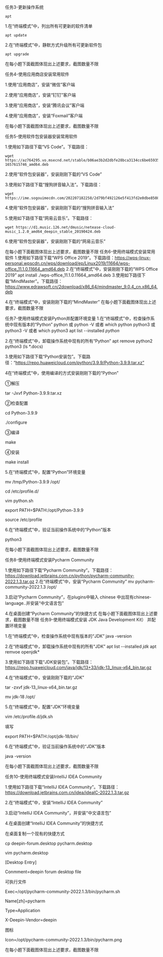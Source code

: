 任务3-更新操作系统

`apt`

1.在“终端模式”中，列出所有可更新的软件清单

```
apt update
```

2.在“终端模式”中，静默方式升级所有可更新软件包
```
apt upgrade
```

在每小题下面截图体现出上述要求，截图数量不限

任务4-使用应用商店安装常用软件

1.使用“应用商店”，安装“微信”客户端

2.使用“应用商店”，安装“钉钉”客户端

3.使用“应用商店”，安装“腾讯会议”客户端

4.使用“应用商店”，安装“Foxmail”客户端

在每小题下面截图体现出上述要求，截图数量不限

任务5-使用软件包安装器安装常用软件

1.使用如下路径下载“VS Code”。下载路径：
```
wget https://az764295.vo.msecnd.net/stable/b06ae3b2d2dbfe28bca3134cc6be65935cdfea6a/code_1.69.1-1657615746_amd64.deb
```

2.使用“软件包安装器”，安装刚刚下载的“VS Code”

3.使用如下路径下载“搜狗拼音输入法”。下载路径：
```
wget https://ime.sogouimecdn.com/202207182258/2d79bf492126e5f413fd2e0dbe8508f5/dl/gzindex/1656597217/sogoupinyin_4.0.1.2800_x86_64.deb
```
4.使用“软件包安装器”，安装刚刚下载的“搜狗拼音输入法”

5.使用如下路径下载“网易云音乐”。下载路径：
```
wget https://d1.music.126.net/dmusic/netease-cloud-music_1.2.0_amd64_deepin_stable_20190424.deb
```

6.使用“软件包安装器”，安装刚刚下载的“网易云音乐”

在每小题下面截图体现出上述要求，截图数量不限
任务6-使用终端模式安装常用软件
1.使用如下路径下载“WPS Office 2019”。下载路径：https://wps-linux-personal.wpscdn.cn/wps/download/ep/Linux2019/11664/wps-office_11.1.0.11664_amd64.deb
2.在“终端模式”中，安装刚刚下载的“WPS Office 2019”
apt install ./wps-office_11.1.0.11664_amd64.deb
3.使用如下路径下载“MindMaster”。下载路径：https://www.edrawsoft.cn/2download/x86_64/mindmaster_9.0.4_cn.x86_64.deb

4.在“终端模式”中，安装刚刚下载的“MindMaster”
在每小题下面截图体现出上述要求，截图数量不限

任务7-使用终端模式安装Python并配置环境变量
1.在“终端模式”中，检查操作系统中现有版本的“Python” 
python 或 python -V 或者 which python
python3 或 python3 -V 或者 which python3
apt list --installed *python*

2.在“终端模式”中，卸载操作系统中现有的所有“Python”
apt remove python2 python3
(ls *.docs)

3.使用如下路径下载“Python安装包”。下载路径：“https://repo.huaweicloud.com/python/3.9.9/Python-3.9.9.tar.xz” 

4在“终端模式”中，使用编译的方式安装刚刚下载的“Python” 

①解压

tar -Jxvf Python-3.9.9.tar.xz

②检查配置

cd Python-3.9.9

./configure

③编译

make

④安装

make install

5.在“终端模式”中，配置“Python”环境变量

mv /tmp/Python-3.9.9 /opt/

cd /etc/profile.d/

vim python.sh

export PATH=$PATH:/opt/Python-3.9.9

source /etc/profile

6.在“终端模式”中，验证当前操作系统中的“Python”版本

python3

在每小题下面截图体现出上述要求，截图数量不限

任务8-使用终端模式安装Pycharm Community

1.使用如下路径下载“Pycharm Community”。下载路径：https://download.jetbrains.com.cn/python/pycharm-community-2022.1.3.tar.gz
2.在“终端模式”中，安装“Pycharm Community” 
mv pycharm-community-2022.1.3 /opt/

3.启动“Pycharm Community”，在plugins中输入 chinese 中出现有chinese-language..并安装“中文语言包” 

4.在桌面创建“Pycharm Community”的快捷方式
在每小题下面截图体现出上述要求，截图数量不限
任务9-使用终端模式安装 JDK Java Development Kit） 并配置环境变量

1.在“终端模式”中，检查操作系统中现有版本的“JDK” 
java -version

2.在“终端模式”中，卸载操作系统中现有的所有“JDK”
apt list --installed *jdk*
apt remvoe openjdk*

3.使用如下路径下载“JDK安装包”。下载路径：https://repo.huaweicloud.com/java/jdk/13+33/jdk-13_linux-x64_bin.tar.gz

4.在“终端模式”中，安装刚刚下载的“JDK” 

tar -zxvf jdk-13_linux-x64_bin.tar.gz

mv jdk-18 /opt/

5.在“终端模式”中，配置“JDK”环境变量

vim /etc/profile.d/jdk.sh

填写

export PATH=$PATH:/opt/jdk-18/bin/

6.在“终端模式”中，验证当前操作系统中的“JDK”版本

java -version

在每小题下面截图体现出上述要求，截图数量不限

任务10-使用终端模式安装IntelliJ IDEA Community

1.使用如下路径下载“IntelliJ IDEA Community”。下载路径：https://download.jetbrains.com.cn/idea/ideaIC-2022.1.3.tar.gz

2.在“终端模式”中，安装“IntelliJ IDEA Community” 

3.启动“IntelliJ IDEA Community”，并安装“中文语言包” 

4.在桌面创建“IntelliJ IDEA Community”的快捷方式

在桌面复制一个现有的快捷方式

cp deepin-forum.desktop pycharm.desktop

vim pycharm.desktop

[Desktop Entry]

Conmment=deepin forum desktop file

可执行文件

Exec=/opt/pycharm-community-2022.1.3/bin/pycharm.sh

Name[zh]=pycharm

Type=Application

X-Deepin-Vendor=deepin

图标

Icon=/opt/pycharm-community-2022.1.3/bin/pycharm.png

在每小题下面截图体现出上述要求，截图数量不限



